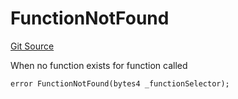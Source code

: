 # FunctionNotFound
[Git Source](https://github.com/thrackle-io/Tron/blob/0f66d21b157a740e3d9acae765069e378935a031/src/economic/ruleProcessor/tagged/TaggedRuleProcessorDiamond.sol)

When no function exists for function called


```solidity
error FunctionNotFound(bytes4 _functionSelector);
```


